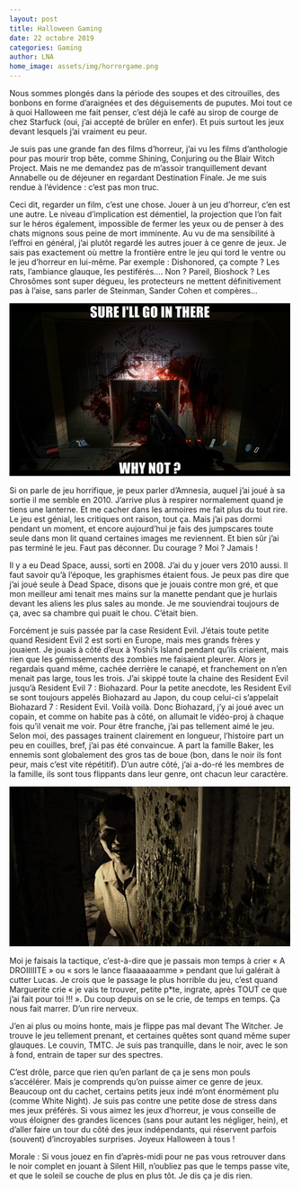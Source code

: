 ```yaml
---
layout: post
title: Halloween Gaming
date: 22 octobre 2019
categories: Gaming
author: LNA
home_image: assets/img/horrorgame.png
---
```

Nous sommes plongés dans la période des soupes et des citrouilles, des bonbons en forme d’araignées et des déguisements de puputes. Moi tout ce à quoi Halloween me fait penser, c’est déjà le café au sirop de courge de chez Starfuck (oui, j’ai accepté de brûler en enfer). Et puis surtout les jeux devant lesquels j’ai vraiment eu peur. 

Je suis pas une grande fan des films d’horreur, j’ai vu les films d’anthologie pour pas mourir trop bête, comme Shining, Conjuring ou the Blair Witch Project. Mais ne me demandez pas de m’assoir tranquillement devant Annabelle ou de déjeuner en regardant Destination Finale. Je me suis rendue à l’évidence : c’est pas mon truc. 

Ceci dit, regarder un film, c’est une chose. Jouer à un jeu d’horreur, c’en est une autre. Le niveau d’implication est démentiel, la projection que l’on fait sur le héros également, impossible de fermer les yeux ou de penser à des chats mignons sous peine de mort imminente. Au vu de ma sensibilité à l’effroi en général, j’ai plutôt regardé les autres jouer à ce genre de jeux. 
Je sais pas exactement où mettre la frontière entre le jeu qui tord le ventre ou le jeu d’horreur en lui-même. Par exemple : Dishonored, ça compte ? Les rats, l’ambiance glauque, les pestiférés…. Non ? Pareil, Bioshock ? Les Chrosômes sont super dégueu, les protecteurs ne mettent définitivement pas à l’aise, sans parler de Steinman, Sander Cohen et compères…

<img src="/assets/img/horrorgame2.jpg">

Si on parle de jeu horrifique, je peux parler d’Amnesia, auquel j’ai joué à sa sortie il me semble en 2010. J’arrive plus à respirer normalement quand je tiens une lanterne. Et me cacher dans les armoires me fait plus du tout rire. Le jeu est génial, les critiques ont raison, tout ça. Mais j’ai pas dormi pendant un moment, et encore aujourd’hui je fais des jumpscares toute seule dans mon lit quand certaines images me reviennent. Et bien sûr j’ai pas terminé le jeu. Faut pas déconner. Du courage ? Moi ? Jamais !

Il y a eu Dead Space, aussi, sorti en 2008. J’ai du y jouer vers 2010 aussi. Il faut savoir qu’à l’époque, les graphismes étaient fous. Je peux pas dire que j’ai joué seule à Dead Space, disons que je jouais contre mon gré, et que mon meilleur ami tenait mes mains sur la manette pendant que je hurlais devant les aliens les plus sales au monde. Je me souviendrai toujours de ça, avec sa chambre qui puait le chou. C’était bien. 

Forcément je suis passée par la case Resident Evil. J’étais toute petite quand Resident Evil 2 est sorti en Europe, mais mes grands frères y jouaient. Je jouais à côté d’eux à Yoshi’s Island pendant qu’ils criaient, mais rien que les gémissements des zombies me faisaient pleurer. Alors je regardais quand même, cachée derrière le canapé, et franchement on n’en menait pas large, tous les trois. J’ai skippé toute la chaine des Resident Evil jusqu’à Resident Evil 7 : Biohazard. Pour la petite anecdote, les Resident Evil se sont toujours appelés Biohazard au Japon, du coup celui-ci s’appelait Biohazard 7 : Resident Evil. Voilà voilà. Donc Biohazard, j’y ai joué avec un copain, et comme on habite pas à côté, on allumait le vidéo-proj à chaque fois qu’il venait me voir. Pour être franche, j’ai pas tellement aimé le jeu. Selon moi, des passages trainent clairement en longueur, l’histoire part un peu en couilles, bref, j’ai pas été convaincue. A part la famille Baker, les ennemis sont globalement des gros tas de boue (bon, dans le noir ils font peur, mais c’est vite répétitif). D’un autre côté, j’ai a-do-ré les membres de la famille, ils sont tous flippants dans leur genre, ont chacun leur caractère.  

<img src="/assets/img/baker_biohazard.jpg">

Moi je faisais la tactique, c’est-à-dire que je passais mon temps à crier « A DROIIIIITE » ou « sors le lance flaaaaaaamme » pendant que lui galérait à cutter Lucas.  Je crois que le passage le plus horrible du jeu, c’est quand Marguerite crie « je vais te trouver, petite p\*te, ingrate, après TOUT ce que j’ai fait pour toi !!! ». Du coup depuis on se le crie, de temps en temps. Ça nous fait marrer. D’un rire nerveux.

J’en ai plus ou moins honte, mais je flippe pas mal devant The Witcher. Je trouve le jeu tellement prenant, et certaines quêtes sont quand même super glauques. Le couvin, TMTC. Je suis pas tranquille, dans le noir, avec le son à fond, entrain de taper sur des spectres. 

C’est drôle, parce que rien qu’en parlant de ça je sens mon pouls s’accélérer.  Mais je comprends qu’on puisse aimer ce genre de jeux. Beaucoup ont du cachet, certains petits jeux indé m’ont énormément plu (comme White Night). Je suis pas contre une petite dose de stress dans mes jeux préférés. Si vous aimez les jeux d’horreur, je vous conseille de vous éloigner des grandes licences (sans pour autant les négliger, hein), et d’aller faire un tour du côté des jeux indépendants, qui réservent parfois (souvent) d’incroyables surprises. 
Joyeux Halloween à tous !

<p class="morale">Morale : Si vous jouez en fin d’après-midi pour ne pas vous retrouver dans le noir complet en jouant à Silent Hill, n’oubliez pas que le temps passe vite, et que le soleil se couche de plus en plus tôt. Je dis ça je dis rien. </p>
